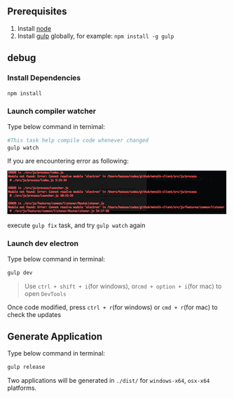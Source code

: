 ## Prerequisites ##

1. Install [node](https://nodejs.org/)
2. Install [gulp](https://github.com/gulpjs/gulp) globally, for example: `npm install -g gulp`

## debug ##

### Install Dependencies ###

```bash
npm install
```

### Launch compiler watcher ###

Type below command in ternimal:

```bash
#This task help compile code whenever changed
gulp watch
```

If you are encountering error as following:

![](./docs/imgs/builderror.png)

execute `gulp fix` task, and try `gulp watch` again

### Launch dev electron ###

Type below command in terminal:

```bash
gulp dev
```

> Use `ctrl + shift + i`(for windows), or`cmd + option + i`(for mac) to open `DevTools`

Once code modified, press `ctrl + r`(for windows) or `cmd + r`(for mac) to check the updates

## Generate Application ##

Type below command in terminal:

```bash
gulp release
```

Two applications will be generated in `./dist/` for `windows-x64`, `osx-x64` platforms.
